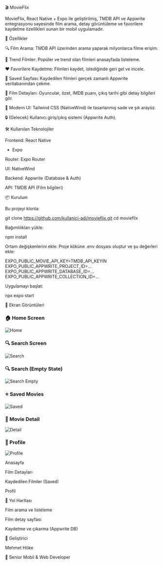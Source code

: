 🎬 MovieFlix

MovieFlix, React Native + Expo ile geliştirilmiş, TMDB API ve Appwrite entegrasyonu sayesinde film arama, detay görüntüleme ve favorilere kaydetme özellikleri sunan bir mobil uygulamadır.

🚀 Özellikler

🔍 Film Arama: TMDB API üzerinden arama yaparak milyonlarca filme erişim.

📰 Trend Filmler: Popüler ve trend olan filmleri anasayfada listeleme.

❤️ Favorilere Kaydetme: Filmleri kaydet, istediğinde geri gel ve incele.

📂 Saved Sayfası: Kaydedilen filmleri gerçek zamanlı Appwrite veritabanından çekme.

📄 Film Detayları: Oyuncular, özet, IMDB puanı, çıkış tarihi gibi detay bilgileri gör.

🎨 Modern UI: Tailwind CSS (NativeWind) ile tasarlanmış sade ve şık arayüz.

🔒 (Gelecek) Kullanıcı giriş/çıkış sistemi (Appwrite Auth).

🛠 Kullanılan Teknolojiler

Frontend: React Native
 + Expo

Router: Expo Router

UI: NativeWind

Backend: Appwrite
 (Database & Auth)

API: TMDB API
 (Film bilgileri)

📦 Kurulum

Bu projeyi klonla:

git clone https://github.com/kullanici-adi/movieflix.git
cd movieflix


Bağımlılıkları yükle:

npm install


Ortam değişkenlerini ekle:
Proje köküne .env dosyası oluştur ve şu değerleri ekle:

EXPO_PUBLIC_MOVIE_API_KEY=TMDB_API_KEYIN
EXPO_PUBLIC_APPWRITE_PROJECT_ID=...
EXPO_PUBLIC_APPWRITE_DATABASE_ID=...
EXPO_PUBLIC_APPWRITE_COLLECTION_ID=...


Uygulamayı başlat:

npx expo start

📱 Ekran Görüntüleri

### 🏠 Home Screen
![Home](./assets/screenshots/home.jpg)

### 🔍 Search Screen
![Search](./assets/screenshots/search.jpg)

### 🔍 Search (Empty State)
![Search Empty](./assets/screenshots/searchempty.jpg)

### ⭐ Saved Movies
![Saved](./assets/screenshots/saved.jpg)

### 📄 Movie Detail
![Detail](./assets/screenshots/detail.jpg)

### 👤 Profile
![Profile](./assets/screenshots/profile.jpg)

Anasayfa

Film Detayları

Kaydedilen Filmler (Saved)

Profil

🔮 Yol Haritası

 Film arama ve listeleme

 Film detay sayfası

 Kaydetme ve çıkarma (Appwrite DB)


👤 Geliştirici

Mehmet Höke

💼 Senior Mobil & Web Developer
